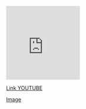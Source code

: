 <iframe width="200" height="200" src="https://www.youtube.com/embed/eppiVEbUGgk" title="YouTube video player" frameborder="0" allow="accelerometer; autoplay; clipboard-write; encrypted-media; gyroscope; picture-in-picture" allowfullscreen></iframe>


[Link YOUTUBE](https://www.youtube.com/results?search_query=cowpokeva)










[Image](src)
